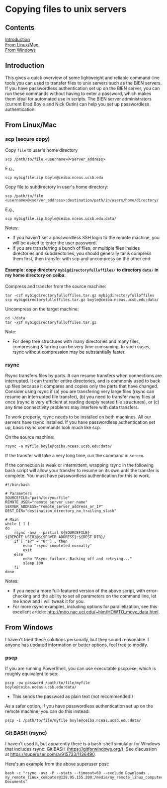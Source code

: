 # Copying files to unix servers

## Contents

[Introduction](#introduction)  
[From Linux/Mac](#linux)  
[From Windows](#windows)  

<a name="introduction"></a>
## Introduction

This gives a quick overview of some lightweight and reliable command-line tools you can used to transfer files to unix servers such as the BIEN servers. If you have passwordless authentication set up on the BIEN server, you can run these commands without having to enter a password, which makes them ideal for automated use in scripts. The BIEN server administrators (current Brad Boyle and Nick Outin) can help you set up passwordless authentication.

<a name="linux"></a>
## From Linux/Mac

### scp (secure copy)

Copy `file` to user's home directory

```
scp /path/to/file <username>@<server_address>
```

E.g.,

```
scp mybigfile.zip boyle@ceiba.nceas.ucsb.edu 
```

Copy file to subdirectory in user's home directory:

```
scp /path/to/file <username>@<server_address>:destination/path/in/users/home/directory/ 
```
E.g., 

```
scp mybigfile.zip boyle@ceiba.nceas.ucsb.edu:data/ 
```
Notes:
* If you haven’t set a passwordless SSH login to the remote machine, you will be asked to enter the user password.
* If you are transferring a bunch of files, or multiple files insides directories and subdirectories, you should generally tar & compress them first, then transfer with scp and uncompress on the other end:

#### Example: copy directory `mybigdirectoryfulloffiles/` to directory `data/` in my home directory on ceiba:

Compress and transfer from the source machine:

```
tar -czf mybigdirectoryfulloffiles.tar.gz mybigdirectoryfulloffiles
scp mybigdirectoryfulloffiles.tar.gz boyle@ceiba.nceas.ucsb.edu:data/ 
```

Uncompress on the target machine:

```
cd ~/data
tar -xzf mybigdirectoryfulloffiles.tar.gz
```

Note:
* For deep tree structures with many directories and many files, compressing & tarring can be very time comsuming. In such cases, rsync without compression may be substantially faster.


### rsync

Rsync transfers files by parts. It can resume transfers when connections are interrupted. It can transfer entire directories, and is commonly used to back up files because it compares and copies only the parts that have changed. Consider using rsync if (a) you are transfering very large files (rsync can resume an interrupted file transfer), (b) you need to transfer many files at once (rsync is very efficient at reading deeply nested file structures), or (c) any time connectivity problems may interfere with data transfers. 

To work properly, rsync needs to be installed on both machines. All our servers have rsync installed. If you have passwordless authentication set up, basic rsync commands look much like scp.

On the source machine:

```
rsync -a myfile boyle@ceiba.nceas.ucsb.edu:data/
```

If the transfer will take a very long time, run the command in `screen`.

If the connection is weak or intermittent, wrapping rsync in the following bash script will allow your transfer to resume on its own until the transfer is complete. You must have passwordless authentication for this to work.

```
#!/bin/bash

# Parameters
SOURCEFILE="path/to/you/file"
REMOTE_USER="remote_server_user_name"
SERVER_ADDRESS="remote_server_address_or_IP"
DEST_DIR="destination_directory_no_trailing_slash"

# Main
while [ 1 ]
do
    rsync -avz --partial ${SOURCEFILE} ${REMOTE_USER}@${SERVER_ADDRESS}:${DEST_DIR}/
    if [ "$?" = "0" ] ; then
        echo "rsync completed normally"
        exit
    else
        echo "Rsync failure. Backing off and retrying..."
        sleep 180
    fi
done
```

Notes:
* If you need a more full-featured version of the above script, with error-checking and the ability to set all parameters on the command line, let me know and I will tweak it for you.
* For more rsync examples, including options for parallelization, see this excellent article: http://moo.nac.uci.edu/~hjm/HOWTO_move_data.html.

<a name="windows"></a>
## From Windows

I haven't tried these solutions personally, but they sound reasonable. I anyone has updated information or better options, feel free to modify.

### pscp
If you are running PowerShell, you can use executable pscp.exe, which is roughly equivalent to scp:

```
pscp -pw password /path/to/file/myfile boyle@ceiba.nceas.ucsb.edu:data/ 
```
* This sends the password as plain text (not recommended!)

As a safer option, if you have passwordless authentication set up on the remote machine, you can do this instead:

```
pscp -i /path/to/file/myfile boyle@ceiba.nceas.ucsb.edu:data/ 
```

### Git BASH (rsync)

I haven't used it, but apparently there is a bash-shell simulator for Windows that includes rsync: Git BASH (https://gitforwindows.org/). See discussion at https://superuser.com/a/915733/1136490.

Here's an example from the above superuser post:

```
bash -c "rsync -avz -P --stats --timeout=60 --exclude Downloads . my_remote_linux_computer@128.95.155.200:/media/my_remote_linux_computer/LaCie/My\\ Documents"
```
